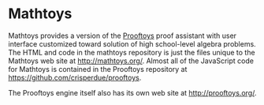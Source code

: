 # Mathtoys

Mathtoys provides a version of the [Prooftoys](http://github.com/crisperdue/prooftoys)
proof assistant with user interface customized toward solution of high school-level
algebra problems. The HTML and code in the mathtoys repository is just the files
unique to the Mathtoys web site at http://mathtoys.org/.  Almost all of the
JavaScript code for Mathtoys is contained in the Prooftoys repository at
https://github.com/crisperdue/prooftoys.

The Prooftoys engine itself also has its own web site at http://prooftoys.org/.
